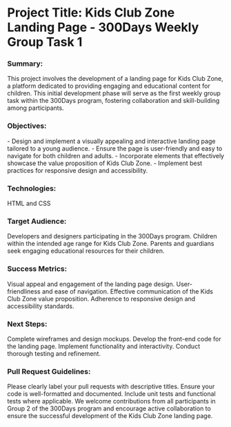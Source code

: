 
<h1>Project Title: Kids Club Zone Landing Page - 300Days Weekly Group Task 1 </h1>

<h3>Summary:</h3>
This project involves the development of a landing page for Kids Club Zone, a platform dedicated to providing engaging and educational content for children. This initial development phase will serve as the first weekly group task within the 300Days program, fostering collaboration and skill-building among participants.

<h3> Objectives:</h3>
- Design and implement a visually appealing and interactive landing page tailored to a young audience.
- Ensure the page is user-friendly and easy to navigate for both children and adults.
- Incorporate elements that effectively showcase the value proposition of Kids Club Zone.
- Implement best practices for responsive design and accessibility.

  
<h3>Technologies: </h3>
HTML and CSS


<h3>Target Audience:</h3>
Developers and designers participating in the 300Days program.
Children within the intended age range for Kids Club Zone.
Parents and guardians seek engaging educational resources for their children.


<h3>Success Metrics:</h3>
Visual appeal and engagement of the landing page design.
User-friendliness and ease of navigation.
Effective communication of the Kids Club Zone value proposition.
Adherence to responsive design and accessibility standards.


<h3>Next Steps:</h3>
Complete wireframes and design mockups.
Develop the front-end code for the landing page.
Implement functionality and interactivity.
Conduct thorough testing and refinement.


<h3>Pull Request Guidelines:</h3>

Please clearly label your pull requests with descriptive titles.
Ensure your code is well-formatted and documented.
Include unit tests and functional tests where applicable.
We welcome contributions from all participants in Group 2 of the 300Days program and encourage active collaboration to ensure the successful development of the Kids Club Zone landing page.
